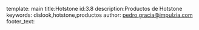 template: main
title:Hotstone
id:3.8
description:Productos de Hotstone
keywords: dislook,hotstone,productos
author: pedro.gracia@impulzia.com
footer_text: 
